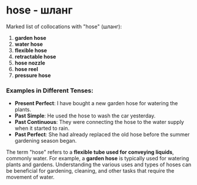 # hose - шланг

Marked list of collocations with "hose" (шланг):

1. **garden hose**  
2. **water hose**  
3. **flexible hose**  
4. **retractable hose**  
5. **hose nozzle**  
6. **hose reel**  
7. **pressure hose**  

### Examples in Different Tenses:

- **Present Perfect**: I have bought a new garden hose for watering the plants.  
- **Past Simple**: He used the hose to wash the car yesterday.  
- **Past Continuous**: They were connecting the hose to the water supply when it started to rain.  
- **Past Perfect**: She had already replaced the old hose before the summer gardening season began.  

The term "hose" refers to a **flexible tube used for conveying liquids**, commonly water. For example, a **garden hose** is typically used for watering plants and gardens. Understanding the various uses and types of hoses can be beneficial for gardening, cleaning, and other tasks that require the movement of water.
